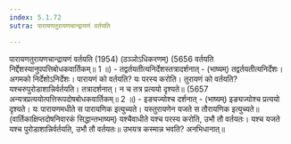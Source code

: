 ```yaml
---
index: 5.1.72
sutra: पारायणतुरायणचान्द्रायणं वर्तयति

---
```

 पारायणतुरायणचान्द्रायणं वर्तयति (1954) (ठञ्ञोऽधिकरणम्) (5656 वर्तयति निर्द्देशस्यानुपपत्तिबोधकवार्तिकम्॥ 1 ॥) - तद्वर्तयतीत्यनिर्देशस्तत्रादर्शनात् - (भाष्यम्) तद्वर्तयतीत्यनिर्देशः। अगमको निर्देशोऽनिर्देशः। पारायणं को वर्तयति? यः परस्य करोति। तुरायणं को वर्तयति? यश्चरुपुरोडाशान्निर्वर्तयति। तत्रादर्शनात्। न च तत्र प्रत्ययो दृश्यते॥ (5657 अन्यत्रप्रत्ययोत्पत्तिरूपदोषबोधकवार्तिकम्॥ 2 ॥) - इङ्यज्योश्च दर्शनात् - (भाष्यम्) इङ्यज्योश्च प्रत्ययो दृश्यते। यः पारायणमधीते स पारायणिक इत्युच्यते। यस्तुरायणेन यजते स तौरायणिक इत्युच्यते॥ (वार्तिकाक्षिप्तदोषनिवारकं सिद्धान्तभाष्यम्) यश्चैवाधीते यश्च परस्य करोति, उभौ तौ वर्तयतः। यश्च यजते यश्च पुरोडाशान्निर्वर्तयति, उभौ तौ वर्तयतः॥ उभयत्र कस्मान्न भवति? अनभिधानात्॥ 